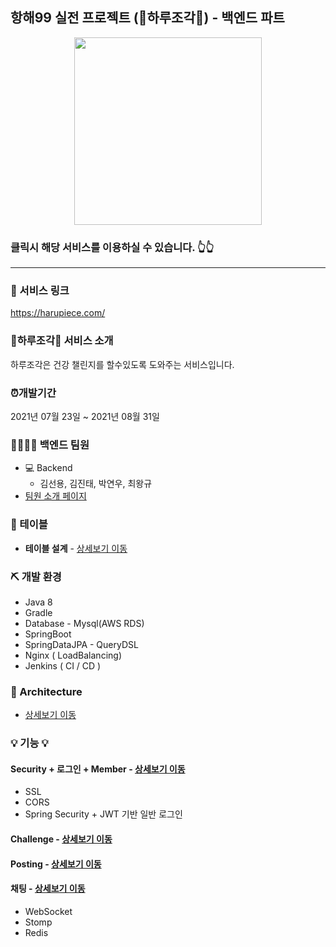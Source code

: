 ## 항해99 실전 프로젝트 (💎하루조각💎) - 백엔드 파트

<p align='center'>
<a href="https://harupiece.com/">  <img src="https://user-images.githubusercontent.com/79621675/131829950-29fbcb07-2c3b-4d95-a2e0-a492313bfce9.png" width="300px" /> </a>
</p>

###  클릭시 해당 서비스를 이용하실 수 있습니다. 👆👆
---

### 🔗 서비스 링크
https://harupiece.com/

### 💎하루조각💎 서비스 소개
하루조각은 건강 챌린지를 할수있도록 도와주는 서비스입니다.

### ⏰개발기간
2021년 07월 23일 ~ 2021년 08월 31일

### 👨‍👨‍👧‍👧 백엔드 팀원
- 💻 Backend
    - 김선용, 김진태, 박연우, 최왕규
- [팀원 소개 페이지](https://little-viper-dae.notion.site/fe1d19c624bc4746b505b50e03b396b8 )
    
### 📕 테이블
- **테이블 설계** - <a href="https://github.com/choiwanggyu/pracprac/wiki/%EB%8B%A4%EC%9D%B4%EC%96%B4%EA%B7%B8%EB%9E%A8%EC%9D%B8%EB%93%AF-%EC%9D%B4%EB%A6%84-%EB%AA%85%ED%99%95%ED%9E%88%ED%95%98%EA%B8%B0" >상세보기 이동</a>  
<!-- - **API 설계** - <a href="" >상세보기 이동</a> -->

### ⛏ 개발 환경
- Java 8
- Gradle
- Database - Mysql(AWS RDS)
- SpringBoot
- SpringDataJPA - QueryDSL
- Nginx ( LoadBalancing)
- Jenkins ( CI / CD )


### 🧱 Architecture ###
- <a href="https://github.com/choiwanggyu/pracprac/wiki/Architecture" >상세보기 이동</a>  

### 💡 기능 💡
#### Security + 로그인 + Member - <a href="https://github.com/choiwanggyu/pracprac/wiki/%EC%A3%BC%EC%9A%94%EA%B8%B0%EB%8A%A5-%EB%A1%9C%EA%B7%B8%EC%9D%B8---Member" >상세보기 이동</a>
- SSL
- CORS 
- Spring Security + JWT 기반 일반 로그인

<!-- #### Member - <a href="" >상세보기 이동</a> -->

#### Challenge - <a href="" >상세보기 이동</a>

#### Posting - <a href="" >상세보기 이동</a>

#### 채팅 - <a href="" >상세보기 이동</a>
- WebSocket
- Stomp
- Redis
